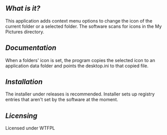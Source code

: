  _What is it?_
  -----------

  This application adds context menu options to change the icon
  of the current folder or a selected folder. The software scans
  for icons in the My Pictures directory.
  

  _Documentation_
  -------------

  When a folders' icon is set, the program copies the selected
  icon to an application data folder and points the desktop.ini 
  to that copied file.

  _Installation_
  ------------

  The installer under releases is recommended. Installer sets up
  registry entries that aren't set by the software at the moment.

  _Licensing_
  ---------

  Licensed under WTFPL
